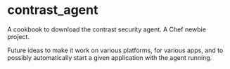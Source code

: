 # contrast_agent

A cookbook to download the contrast security agent.
A Chef newbie project.

Future ideas to make it work on various platforms, for various apps, and to possibly automatically start a given application with the agent running.

